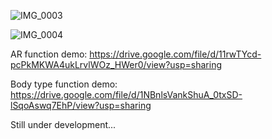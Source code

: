 ![IMG_0003](https://github.com/user-attachments/assets/dbc8f2e1-e0ef-421d-b591-bb56a1f1ccd7)

![IMG_0004](https://github.com/user-attachments/assets/163cd396-2900-440b-9093-593c3745de5e)

AR function demo: https://drive.google.com/file/d/11rwTYcd-pcPkMKWA4ukLrvlWOz_HWer0/view?usp=sharing

Body type function demo: https://drive.google.com/file/d/1NBnlsVankShuA_0txSD-lSqoAswq7EhP/view?usp=sharing

Still under development...
